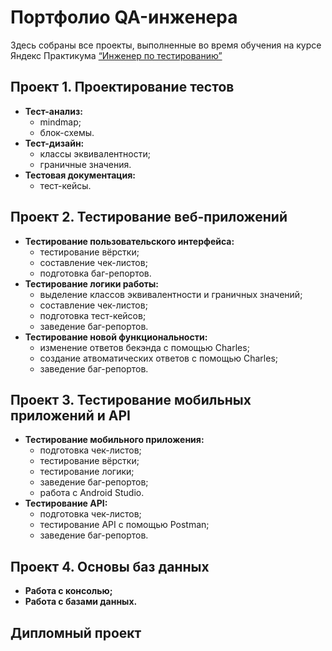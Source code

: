 # Портфолио QA-инженера

Здесь собраны все проекты, выполненные во время обучения на курсе Яндекс Практикума [“Инженер по тестированию”](https://praktikum.yandex.ru/qa-engineer)

## Проект 1. Проектирование тестов

+ **Тест-анализ:**
  + mindmap;
  + блок-схемы.
+ **Тест-дизайн:**
  + классы эквивалентности;
  + граничные значения.
+ **Тестовая документация:**
  + тест-кейсы.

## Проект 2. Тестирование веб-приложений

+ **Тестирование пользовательского интерфейса:**
  + тестирование вёрстки;
  + составление чек-листов;
  + подготовка баг-репортов.
+ **Тестирование логики работы:**
  + выделение классов эквивалентности и граничных значений;
  + составление чек-листов;
  + подготовка тест-кейсов;
  + заведение баг-репортов.
+ **Тестирование новой функциональности:**
  + изменение ответов бекэнда с помощью Charles;
  + создание атвоматических ответов с помощью Charles;
  + заведение баг-репортов.

## Проект 3. Тестирование мобильных приложений и API

+ **Тестирование мобильного приложения:**
  + подготовка чек-листов;
  + тестирование вёрстки;
  + тестирование логики;
  + заведение баг-репортов;
  + работа с Android Studio.
+ **Тестирование API:**
    + подготовка чек-листов;
    + тестирование API с помощью Postman;
    + заведение баг-репортов.

## Проект 4. Основы баз данных

+ **Работа с консолью;**
+  **Работа с базами данных.**

## Дипломный проект










 



